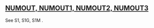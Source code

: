 ## [NUMOUT, NUMOUT1, NUMOUT2, NUMOUT3](https://help.hexagonmi.com/bundle/MSC_Nastran_2022.4/page/Nastran_Combined_Book/qrg/parameters/TOC.NUMOUT.NUMOUT1.NUMOUT2.xhtml)

See  S1, S1G, S1M .


